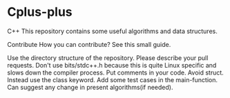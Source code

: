 # Cplus-plus
C++
This repository contains some useful algorithms and data structures.

Contribute
How you can contribute? See this small guide.

Use the directory structure of the repository.
Please describe your pull requests.
Don't use bits/stdc++.h because this is quite Linux specific and slows down the compiler process.
Put comments in your code.
Avoid struct. Instead use the class keyword.
Add some test cases in the main-function.
Can suggest any change in present algorithms(if needed).
